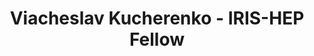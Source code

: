 ---
layout: fellow
pagetype: fellow
shortname: slavakucherenko
permalink: /fellows/slavakucherenko.html
fellow-name: Viacheslav Kucherenko
title: Viacheslav Kucherenko - IRIS-HEP Fellow
active: false
dates:
  start: 2022-06-27
  end: 2022-08-26
photo: /assets/images/team/fellows-2022/Viacheslav-Kucherenko.jpg
institution: Kyiv Academic University (KAU)
e-mail: kucherenko.slavaslava@gmail.com
project_title: Machine Learning Based Tracking and Trigger
project_goal: >
  We propose to use AI/ML to perform software-based triggering processing and recognise
  complex patterns of particle decays. This project will focus on tracking algorithms,
  which can effectively identify tracks of the particles, having the phase-space distribution
  of points on detectors. Using geometrical constraints and a graph neural networks
  approach it is possible not only to identify tracks but also to apply trigger detection
  classification on the preprocessed tracks. After having a model, the goal would
  be to fine-tune the best approaches and compare their final metrics.
mentors:
- Dantong Yu - (New Jersey Institute of Technology)
proposal: /assets/pdf/fellows-2022/207-proposal-Viacheslav-Kucherenko.pdf
presentations:
- title: Machine Learning Based Tracking and Trigger
  date: 2022-09-28
  url: https://indico.cern.ch/event/1195272/contributions/5064322/attachments/2518087/4329522/IRIS_project_presentation_V_Kucherenko.pdf
  meeting: IRIS-HEP Fellows Presentations 2022
  meetingurl: https://indico.cern.ch/event/1195272/
  recordingurl: https://youtu.be/01mHSh-gnXs
  focus-area: ia
current_status: >
  <strong>January 2022</strong> - Machine Learning Engineer at Jumio Corporation
github-username: slavakucherenko
linkedin-profile: https://www.linkedin.com/in/viacheslavkucherenko/
focus-area:
challenge-area:
---